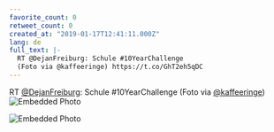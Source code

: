 ```yaml
---
favorite_count: 0
retweet_count: 0
created_at: "2019-01-17T12:41:11.000Z"
lang: de
full_text: |-
  RT @DejanFreiburg: Schule #10YearChallenge
  (Foto via @kaffeeringe) https://t.co/GhT2eh5qDC
---
```


RT [@DejanFreiburg](https://twitter.com/DejanFreiburg): Schule #10YearChallenge
(Foto via [@kaffeeringe](https://twitter.com/kaffeeringe))
![Embedded Photo](https://twitter-media-coderbyheart.s3.eu-north-1.amazonaws.com/1085879706778513409-DxEKJbiUYAIDTkP.jpg)

![Embedded Photo](https://twitter-media-coderbyheart.s3.eu-north-1.amazonaws.com/1085879706778513409-DxEKJbnVsAA26hn.jpg)
